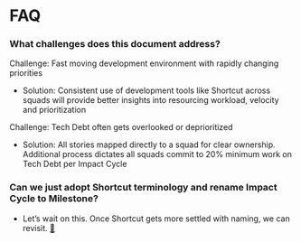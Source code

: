 # FAQ

### What challenges does this document address?

Challenge: Fast moving development environment with rapidly changing priorities

* Solution: Consistent use of development tools like Shortcut across squads will provide better insights into resourcing workload, velocity and prioritization

Challenge: Tech Debt often gets overlooked or deprioritized

* Solution: All stories mapped directly to a squad for clear ownership. Additional process dictates all squads commit to 20% minimum work on Tech Debt per Impact Cycle

### Can we just adopt Shortcut terminology and rename Impact Cycle to Milestone?

* Let’s wait on this. Once Shortcut gets more settled with naming, we can revisit. [👀](https://clubhouse.io/blog/clubhouse-changing-our-name-to-shortcut/)

